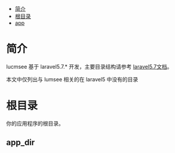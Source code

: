 - [简介](#intro)
- [根目录](#first_dir)
- [app](#app_dir)

<a href="intro"></a>
# 简介

lucmsee 基于 laravel5.7.* 开发，主要目录结构请参考 [laravel5.7文档](https://laravel-china.org/docs/laravel/5.7)。

本文中仅列出与 lumsee 相关的在 laravel5 中没有的目录

<a href="first_dir"></a>
# 根目录

你的应用程序的根目录。

<a href="app_dir"></a>
## app_dir
